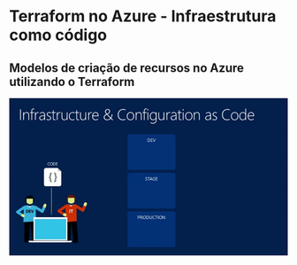 # Terraform no Azure - Infraestrutura como código
## Modelos de criação de recursos no Azure utilizando o Terraform

<img src=".github\infraasacode.jpg" />


